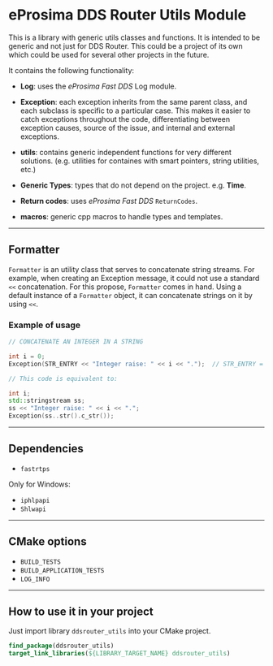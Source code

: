 # eProsima DDS Router Utils Module

This is a library with generic utils classes and functions.
It is intended to be generic and not just for DDS Router.
This could be a project of its own which could be used for several other projects in the future.

It contains the following functionality:

* **Log**: uses the *eProsima Fast DDS* Log module.

* **Exception**: each exception inherits from the same parent class, and each subclass is specific to a particular case.
  This makes it easier to catch exceptions throughout the code, differentiating between exception causes,
  source of the issue, and internal and external exceptions.

* **utils**: contains generic independent functions for very different solutions.
  (e.g. utilities for containes with smart pointers, string utilities, etc.)

* **Generic Types**: types that do not depend on the project. e.g. **Time**.

* **Return codes**: uses *eProsima Fast DDS* `ReturnCodes`.

* **macros**: generic cpp macros to handle types and templates.

---

## Formatter

`Formatter` is an utility class that serves to concatenate string streams.
For example, when creating an Exception message, it could not use a standard `<<` concatenation.
For this propose, `Formatter` comes in hand.
Using a default instance of a `Formatter` object, it can concatenate strings on it by using `<<`.

### Example of usage

```cpp
// CONCATENATE AN INTEGER IN A STRING

int i = 0;
Exception(STR_ENTRY << "Integer raise: " << i << ".");  // STR_ENTRY = Formatter()

// This code is equivalent to:

int i;
std::stringstream ss;
ss << "Integer raise: " << i << ".";
Exception(ss..str().c_str());
```

---

## Dependencies

* `fastrtps`

Only for Windows:

* `iphlpapi`
* `Shlwapi`

---

## CMake options

* `BUILD_TESTS`
* `BUILD_APPLICATION_TESTS`
* `LOG_INFO`

---

## How to use it in your project

Just import library `ddsrouter_utils` into your CMake project.

```cmake
find_package(ddsrouter_utils)
target_link_libraries(${LIBRARY_TARGET_NAME} ddsrouter_utils)
```
